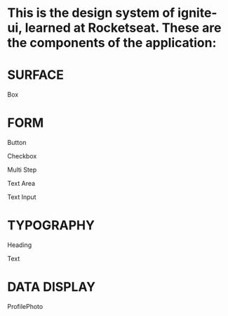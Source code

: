 # This is the design system of ignite-ui, learned at Rocketseat. These are the components of the application:

# SURFACE
Box

# FORM
Button

Checkbox

Multi Step

Text Area

Text Input

# TYPOGRAPHY
Heading

Text

# DATA DISPLAY
ProfilePhoto
